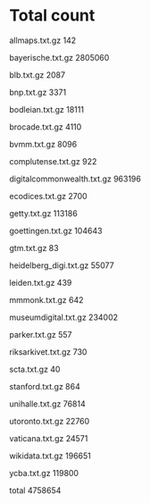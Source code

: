 # Total count

allmaps.txt.gz
142


bayerische.txt.gz
2805060


blb.txt.gz
2087


bnp.txt.gz
3371


bodleian.txt.gz
18111


brocade.txt.gz
4110


bvmm.txt.gz
8096


complutense.txt.gz
922


digitalcommonwealth.txt.gz
963196


ecodices.txt.gz
2700


getty.txt.gz
113186


goettingen.txt.gz
104643


gtm.txt.gz
83


heidelberg_digi.txt.gz
55077


leiden.txt.gz
439


mmmonk.txt.gz
642


museumdigital.txt.gz
234002


parker.txt.gz
557


riksarkivet.txt.gz
730


scta.txt.gz
40


stanford.txt.gz
864


unihalle.txt.gz
76814


utoronto.txt.gz
22760


vaticana.txt.gz
24571


wikidata.txt.gz
196651


ycba.txt.gz
119800


total
4758654

